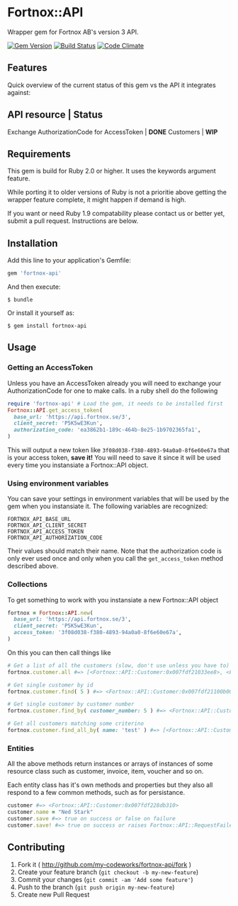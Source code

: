 # Fortnox::API

Wrapper gem for Fortnox AB's version 3 API.

[![Gem Version](https://badge.fury.io/rb/fortnox-api.png)](http://badge.fury.io/rb/fortnox-api)
[![Build Status](https://travis-ci.org/my-codeworks/fortnox-api.png)](https://travis-ci.org/my-codeworks/fortnox-api)
[![Code Climate](https://codeclimate.com/github/my-codeworks/fortnox-api.png)](https://codeclimate.com/github/my-codeworks/fortnox-api)


## Features

Quick overview of the current status of this gem vs the API it integrates
against:

API resource | Status
---------------------
Exchange AuthorizationCode for AccessToken | **DONE**
Customers | **WIP**

## Requirements

This gem is build for Ruby 2.0 or higher. It uses the keywords argument feature.

While porting it to older versions of Ruby is not a prioritie above getting the
wrapper feature complete, it might happen if demand is high.

If you want or need Ruby 1.9 compatability please contact us or better yet,
submit a pull request. Instructions are below.

## Installation

Add this line to your application's Gemfile:

```ruby
gem 'fortnox-api'
```

And then execute:

```shell
$ bundle
```

Or install it yourself as:

```shell
$ gem install fortnox-api
```

## Usage

### Getting an AccessToken

Unless you have an AccessToken already you will need to exchange your
AuthorizationCode for one to make calls. In a ruby shell do the following

```ruby
require 'fortnox-api' # Load the gem, it needs to be installed first
Fortnox::API.get_access_token(
  base_url: 'https://api.fortnox.se/3',
  client_secret: 'P5K5wE3Kun',
  authorization_code: 'ea3862b1-189c-464b-8e25-1b9702365fa1',
)
```

This will output a new token like `3f08d038-f380-4893-94a0a0-8f6e60e67a` that is
your access token, **save it!** You will need to save it since it will be used
every time you instansiate a Fortnox::API object.

### Using environment variables

You can save your settings in environment variables that will be used by the gem
when you instansiate it. The following variables are recognized:

```
FORTNOX_API_BASE_URL
FORTNOX_API_CLIENT_SECRET
FORTNOX_API_ACCESS_TOKEN
FORTNOX_API_AUTHORIZATION_CODE
```

Their values should match their name. Note that the authorization code is only
ever used once and only when you call the `get_access_token` method described
above.

### Collections

To get something to work with you instansiate a new Fortnox::API object

```ruby
fortnox = Fortnox::API.new(
  base_url: 'https://api.fortnox.se/3',
  client_secret: 'P5K5wE3Kun',
  access_token: '3f08d038-f380-4893-94a0a0-8f6e60e67a',
)
```

On this you can then call things like

```ruby
# Get a list of all the customers (slow, don't use unless you have to)
fortnox.customer.all #=> [<Fortnox::API::Customer:0x007fdf21033ee8>, <Fortnox::API::Customer:0x007fdf22994310>, ... ]

# Get single customer by id
fortnox.customer.find( 5 ) #=> <Fortnox::API::Customer:0x007fdf21100b00>

# Get single customer by customer number
fortnox.customer.find_by( customer_number: 5 ) #=> <Fortnox::API::Customer:0x007fdf22949298>

# Get all customers matching some criterino
fortnox.customer.find_all_by( name: 'test' ) #=> [<Fortnox::API::Customer:0x007fdf22949298>, ... ]
```

### Entities

All the above methods return instances or arrays of instances of some resource
class such as customer, invoice, item, voucher and so on.

Each entity class has it's own methods and properties but they also all respond
to a few common methods, such as for persistance.

```ruby
customer #=> <Fortnox::API::Customer:0x007fdf228db310>
customer.name = "Ned Stark"
customer.save #=> true on success or false on failure
customer.save! #=> true on success or raises Fortnox::API::RequestFailed exception on failure
```

## Contributing

1. Fork it ( http://github.com/my-codeworks/fortnox-api/fork )
2. Create your feature branch (`git checkout -b my-new-feature`)
3. Commit your changes (`git commit -am 'Add some feature'`)
4. Push to the branch (`git push origin my-new-feature`)
5. Create new Pull Request
